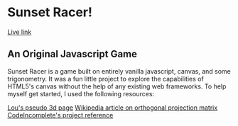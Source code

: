 # Sunset Racer!

[Live link][github-pages]

[github-pages]: http://1kevinxu1.github.io

## An Original Javascript Game
Sunset Racer is a game built on entirely vanilla javascript, canvas, and some trigonometry.
It was a fun little project to explore the capabilities of HTML5's canvas without
the help of any existing web frameworks. To help myself get started, I used the following resources:

[Lou's pseudo 3d page][lou's page]
[Wikipedia article on orthogonal projection matrix][Wikipedia]
[CodeIncomplete's project reference][CodeIncomplete]


[lou's page]: http://www.extentofthejam.com/pseudo/
[CodeIncomplete]: http://codeincomplete.com/posts/2012/6/23/javascript_racer_v1_straight/
[Wikipedia]: https://en.wikipedia.org/wiki/Projection_(linear_algebra)
